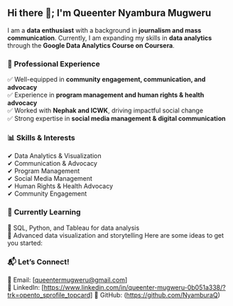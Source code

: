 ## Hi there 👋; I'm Queenter Nyambura Mugweru

I am a **data enthusiast** with a background in **journalism and mass communication**. Currently, I am expanding my skills in **data analytics** through the **Google Data Analytics Course on Coursera**.  

### 🌟 **Professional Experience**  
✅ Well-equipped in **community engagement, communication, and advocacy**  
✅ Experience in **program management and human rights & health advocacy**  
✅ Worked with **Nephak and ICWK**, driving impactful social change  
✅ Strong expertise in **social media management & digital communication** 

### 📊 **Skills & Interests**  
✔ Data Analytics & Visualization  
✔ Communication & Advocacy  
✔ Program Management  
✔ Social Media Management  
✔ Human Rights & Health Advocacy  
✔ Community Engagement  

### 🚀 **Currently Learning**  
🔹 SQL, Python, and Tableau for data analysis  
🔹 Advanced data visualization and storytelling 
Here are some ideas to get you started:

### 📬 **Let’s Connect!**  
📩 Email: [queentermugweru@gmail.com]  
🔗 LinkedIn: [https://www.linkedin.com/in/queenter-mugweru-0b051a338/?trk=opento_sprofile_topcard] 
💼 GitHub: (https://github.com/NyamburaQ)  
